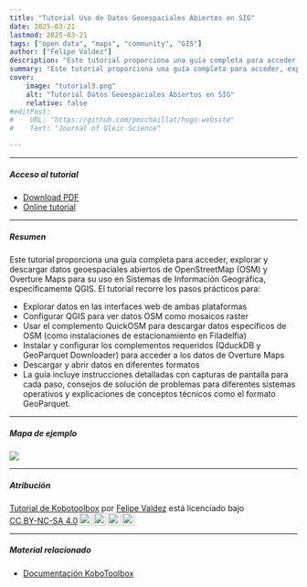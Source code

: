 ```yaml
---
title: "Tutorial Uso de Datos Geoespaciales Abiertos en SIG" 
date: 2025-03-21
lastmod: 2025-03-21
tags: ["open data", "maps", "community", "GIS"]
author: ["Felipe Valdez"]
description: "Este tutorial proporciona una guía completa para acceder, explorar y descargar datos geoespaciales abiertos de OpenStreetMap (OSM) y Overture Maps para su uso en Sistemas de Información Geográfica, específicamente QGIS." 
summary: "Este tutorial proporciona una guía completa para acceder, explorar y descargar datos geoespaciales abiertos de OpenStreetMap (OSM) y Overture Maps para su uso en Sistemas de Información Geográfica, específicamente QGIS." 
cover:
    image: "tutorial3.png"
    alt: "Tutorial Datos Geoespaciales Abiertos en SIG"
    relative: false
#editPost:
#    URL: "https://github.com/pmichaillat/hugo-website"
#    Text: "Journal of Oleic Science"

---
```


---

##### Acceso al tutorial

+ [Download PDF](opengeodata.pdf)
+ [Online tutorial](https://fmvaldezg.codeberg.page/opengeodata_wkshp_sp/opengeodata.html)

---

##### Resumen

Este tutorial proporciona una guía completa para acceder, explorar y descargar datos geoespaciales abiertos de OpenStreetMap (OSM) y Overture Maps para su uso en Sistemas de Información Geográfica, específicamente QGIS.
El tutorial recorre los pasos prácticos para:

- Explorar datos en las interfaces web de ambas plataformas
- Configurar QGIS para ver datos OSM como mosaicos raster
- Usar el complemento QuickOSM para descargar datos específicos de OSM (como instalaciones de estacionamiento en Filadelfia)
- Instalar y configurar los complementos requeridos (QduckDB y GeoParquet Downloader) para acceder a los datos de Overture Maps
- Descargar y abrir datos en diferentes formatos
- La guía incluye instrucciones detalladas con capturas de pantalla para cada paso, consejos de solución de problemas para diferentes sistemas operativos y explicaciones de conceptos técnicos como el formato GeoParquet.

---

##### Mapa de ejemplo

![](result2.png)

---

##### Atribución

<p xmlns:cc="http://creativecommons.org/ns#" xmlns:dct="http://purl.org/dc/terms/"><a property="dct:title" rel="cc:attributionURL" href="http://felipevaldez.com/kobotoolbox_tutorial/">Tutorial de Kobotoolbox</a> por <a rel="cc:attributionURL dct:creator" property="cc:attributionName" href="https://felipevaldez.com/">Felipe Valdez</a> está licenciado bajo <a href="https://creativecommons.org/licenses/by-nc-sa/4.0/?ref=chooser-v1" target="_blank" rel="license noopener noreferrer" style="display:inline-block;">CC BY-NC-SA 4.0<img style="height:22px!important;margin-left:3px;vertical-align:text-bottom;" src="https://mirrors.creativecommons.org/presskit/icons/cc.svg?ref=chooser-v1" alt=""><img style="height:22px!important;margin-left:3px;vertical-align:text-bottom;" src="https://mirrors.creativecommons.org/presskit/icons/by.svg?ref=chooser-v1" alt=""><img style="height:22px!important;margin-left:3px;vertical-align:text-bottom;" src="https://mirrors.creativecommons.org/presskit/icons/nc.svg?ref=chooser-v1" alt=""><img style="height:22px!important;margin-left:3px;vertical-align:text-bottom;" src="https://mirrors.creativecommons.org/presskit/icons/sa.svg?ref=chooser-v1" alt=""></a></p>

---

##### Material relacionado

+ [Documentación KoboToolbox](https://support.kobotoolbox.org/)

